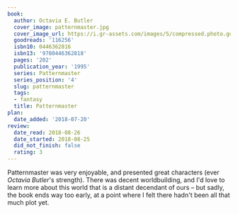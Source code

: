 ```yaml
---
book:
  author: Octavia E. Butler
  cover_image: patternmaster.jpg
  cover_image_url: https://i.gr-assets.com/images/S/compressed.photo.goodreads.com/books/1389456750l/116256.jpg
  goodreads: '116256'
  isbn10: 0446362816
  isbn13: '9780446362818'
  pages: '202'
  publication_year: '1995'
  series: Patternmaster
  series_position: '4'
  slug: patternmaster
  tags:
  - fantasy
  title: Patternmaster
plan:
  date_added: '2018-07-20'
review:
  date_read: 2018-08-26
  date_started: 2018-08-25
  did_not_finish: false
  rating: 3
---
```


Patternmaster was very enjoyable, and presented great characters (ever *Octavia Butler*'s strength). There was decent worldbuilding, and I'd love to learn more about this world that is a distant decendant of ours – but sadly, the book ends way too early, at a point where I felt there hadn't been all that much plot yet.
